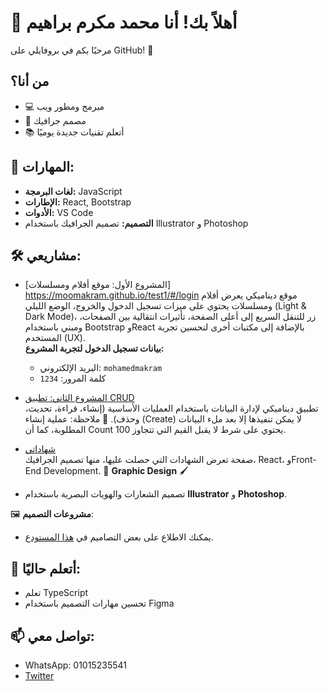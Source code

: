 # 👋 أهلاً بك! أنا محمد مكرم براهيم

مرحبًا بكم في بروفايلي على GitHub! 🌟

## من أنا؟
- 💻 مبرمج ومطور ويب
- 🎨 مصمم جرافيك
- 📚 أتعلم تقنيات جديدة يوميًا

## 🔧 المهارات:
- **لغات البرمجة:** JavaScript 
- **الإطارات:** React, Bootstrap
- **الأدوات:** VS Code
- **التصميم:** تصميم الجرافيك باستخدام Illustrator و Photoshop



## 🛠️ مشاريعي:
- [المشروع الأول: موقع أفلام ومسلسلات] https://moomakram.github.io/test1/#/login
  موقع ديناميكي يعرض أفلام ومسلسلات يحتوي على ميزات تسجيل الدخول والخروج، الوضع الليلي (Light & Dark Mode)، زر للتنقل السريع إلى أعلى الصفحة، تأثيرات انتقالية بين الصفحات، ومبني باستخدام Bootstrap وReact بالإضافة إلى مكتبات أخرى لتحسين تجربة المستخدم (UX).  
  **بيانات تسجيل الدخول لتجربة المشروع:**

  - البريد الإلكتروني: `mohamedmakram`
  - كلمة المرور: `1234`

- [المشروع الثاني: تطبيق CRUD](https://moomakram.github.io/cruds/)  
  تطبيق ديناميكي لإدارة البيانات باستخدام العمليات الأساسية (إنشاء، قراءة، تحديث، وحذف).
🔔 ملاحظة: عملية إنشاء (Create) لا يمكن تنفيذها إلا بعد ملء البيانات المطلوبة، كما أن Count يحتوي على شرط لا يقبل القيم التي تتجاوز 100.

- [شهاداتي](https://moomakram.github.io/my-courses/)  
  صفحة تعرض الشهادات التي حصلت عليها، منها تصميم الجرافيك، React، وFront-End Development.
🎨 **Graphic Design** 🖌️  
- تصميم الشعارات والهويات البصرية باستخدام **Illustrator** و **Photoshop**.

🖼️ **مشروعات التصميم**:  
- يمكنك الاطلاع على بعض التصاميم في [هذا المستودع](https://github.com/moomakram/Graphic-). 

## 🌱 أتعلم حاليًا:
- تعلم TypeScript
- تحسين مهارات التصميم باستخدام Figma

## 📫 تواصل معي:
- WhatsApp: 01015235541
- [Twitter](https://x.com/mohamedmakram73?t=wJiDsnVkLxGhFKc3us7t8g&s=08)
